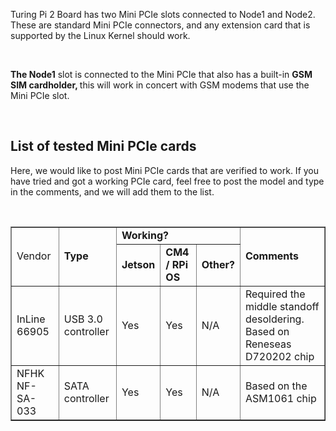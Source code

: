 <p>Turing Pi 2 Board has two Mini PCIe slots connected to Node1 and Node2. These are standard Mini PCIe connectors, and any extension card that is supported by the Linux Kernel should work.</p>
<p> </p>
<p><strong>The Node1</strong> slot is connected to the Mini PCIe that also has a built-in <strong>GSM SIM cardholder, </strong>this will work in concert with GSM modems that use the Mini PCIe slot.</p>
<p> </p>
<h2>List of tested Mini PCIe cards</h2>
<p>Here, we would like to post Mini PCIe cards that are verified to work. If you have tried and got a working PCIe card, feel free to post the model and type in the comments, and we will add them to the list.</p>
<p> </p>
<table style="border-collapse: collapse; width: 100%;" border="1">
<tbody>
<tr>
<td class="wysiwyg-text-align-center" rowspan=2>Vendor</td>
<td class="wysiwyg-text-align-center" rowspan=2><strong>Type</strong></td>
<td class="wysiwyg-text-align-center" colspan=3><strong>Working?</strong></td>
<td class="wysiwyg-text-align-center" rowspan=2><strong>Comments</strong></td>
</tr>
<tr>
<td class="wysiwyg-text-align-center"><strong>Jetson</strong></td>
<td class="wysiwyg-text-align-center"><strong>CM4 / RPi OS</strong></td>
<td class="wysiwyg-text-align-center"><strong>Other?</strong></td>
</tr>
<tr>
  <td>InLine 66905</td>
  <td>USB 3.0 controller</td>
  <td>Yes</td>
  <td>Yes</td>
  <td>N/A</td>
  <td>Required the middle standoff desoldering. Based on Reneseas D720202 chip</td>
</tr>
<tr>
  <td>NFHK NF-SA-033</td>
  <td>SATA controller</td>
  <td>Yes</td>
  <td>Yes</td>
  <td>N/A</td>
  <td>Based on the ASM1061 chip</td>
</tr>
</tbody>
</table>
